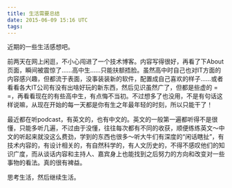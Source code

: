 ```yaml
---
title: 生活需要总结
date: 2015-06-09 15:16 UTC
tags:
---
```


近期的一些生活感想吧。

前两天在网上闲逛，不小心闯进了一个技术博客。内容写得很好，再看了下About页面，瞬间被震惊了……高中生……只能扶额捂脸。虽然高中时自己也对IT方面的内容感兴趣，但都流于表面，没事装装新的软件，配置成自己喜欢的样子……或者看看各大IT公司有没有出啥好玩的新东西，然后见识虽然广了，但都是些虚的 = =，再看看现在的有些高中生，有点悔不当初。不过想多了也没用，不是有句话这样说嘛，从现在开始的每一天都是你有生之年最年轻的时刻，所以只能干了！

最近都在听podcast，有英文的，也有中文的。英文的一般第一遍都听得不是很懂，只能多听几遍，不过由于没懂，往往每次都有不同的收获，顺便练练英文～中文的听起来就没这么费劲，学到的东西也很多～听大牛们有深度的“闲话瞎扯”，有技术内容的，有设计相关的，有自然科学的，有人文历史的，不得不感叹他们的知识广度，而从谈话内容和主持人、嘉宾身上也能找到之后努力的方向和改变对一些事物的看法。真的很有裨益。

思考生活，然后继续生活。
